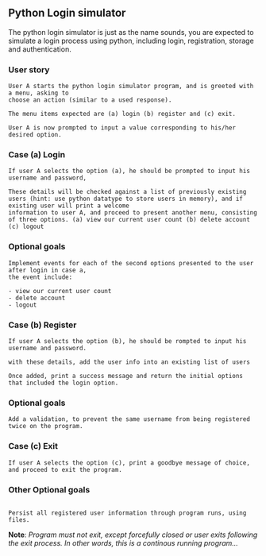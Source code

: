 ## Python Login simulator

The python login simulator is just as the name sounds, you are expected to simulate a login process using python, including login, registration, storage and authentication.

### User story

```
User A starts the python login simulator program, and is greeted with a menu, asking to
choose an action (similar to a used response).

The menu items expected are (a) login (b) register and (c) exit.

User A is now prompted to input a value corresponding to his/her desired option.

```

### Case (a) Login

```
If user A selects the option (a), he should be prompted to input his username and password,

These details will be checked against a list of previously existing users (hint: use python datatype to store users in memory), and if existing user will print a welcome
information to user A, and proceed to present another menu, consisting of three options. (a) view our current user count (b) delete account (c) logout
```

### Optional goals

```
Implement events for each of the second options presented to the user after login in case a,
the event include:

- view our current user count
- delete account
- logout

```

### Case (b) Register

```
If user A selects the option (b), he should be rompted to input his username and password.

with these details, add the user info into an existing list of users 

Once added, print a success message and return the initial options that included the login option.
```
### Optional goals
```
Add a validation, to prevent the same username from being registered twice on the program.
```
### Case (c) Exit

```
If user A selects the option (c), print a goodbye message of choice, and proceed to exit the program.

```

### Other Optional goals 

```

Persist all registered user information through program runs, using files.

```

**Note**: *Program must not exit, except forcefully closed or user exits following the exit process. In other words, this is a continous running program...*


